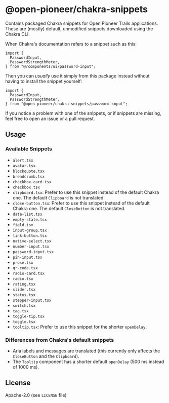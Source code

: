 # @open-pioneer/chakra-snippets

Contains packaged Chakra snippets for Open Pioneer Trails applications.
These are (mostly) default, unmodified snippets downloaded using the Chakra CLI.

When Chakra's documentation refers to a snippet such as this:

```tsx
import {
  PasswordInput,
  PasswordStrengthMeter,
} from "@/components/ui/password-input";
```

Then you can _usually_ use it simply from this package instead without having to install the snippet yourself:

```tsx
import {
  PasswordInput,
  PasswordStrengthMeter,
} from "@open-pioneer/chakra-snippets/password-input";
```

If you notice a problem with one of the snippets, or if snippets are missing, feel free to open an issue or a pull request.

## Usage

### Available Snippets

- `alert.tsx`
- `avatar.tsx`
- `blockquote.tsx`
- `breadcrumb.tsx`
- `checkbox-card.tsx`
- `checkbox.tsx`
- `clipboard.tsx`: Prefer to use this snippet instead of the default Chakra one. The default `Clipboard` is not translated.
- `close-button.tsx`: Prefer to use this snippet instead of the default Chakra one. The default `CloseButton` is not translated.
- `data-list.tsx`
- `empty-state.tsx`
- `field.tsx`
- `input-group.tsx`
- `link-button.tsx`
- `native-select.tsx`
- `number-input.tsx`
- `password-input.tsx`
- `pin-input.tsx`
- `prose.tsx`
- `qr-code.tsx`
- `radio-card.tsx`
- `radio.tsx`
- `rating.tsx`
- `slider.tsx`
- `status.tsx`
- `stepper-input.tsx`
- `switch.tsx`
- `tag.tsx`
- `toggle-tip.tsx`
- `toggle.tsx`
- `tooltip.tsx`: Prefer to use this snippet for the shorter `openDelay`.


### Differences from Chakra's default snippets

- Aria labels and messages are translated (this currently only affects the `CloseButton` and the `Clipboard`).
- The `Tooltip` component has a shorter default `openDelay` (500 ms instead of 1000 ms).

## License

Apache-2.0 (see `LICENSE` file)
